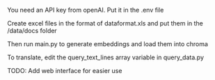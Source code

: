 You need an API key from openAI. Put it in the .env file

Create excel files in the format of dataformat.xls and put them in the /data/docs folder

Then run main.py to generate embeddings and load them into chroma

To translate, edit the query_text_lines array variable in query_data.py

TODO: Add web interface for easier use